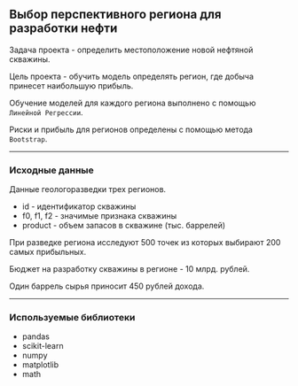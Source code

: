 ## Выбор перспективного региона для разработки нефти

Задача проекта - определить местоположение новой нефтяной скважины.

Цель проекта - обучить модель определять регион, где добыча принесет наибольшую прибыль.

Обучение моделей для каждого региона выполнено с помощью `Линейной Регрессии`. 

Риски и прибыль для регионов определены с помощью метода `Bootstrap`.

---
### Исходные данные

Данные геологоразведки трех регионов.

* id - идентификатор скважины
* f0, f1, f2 - значимые признака скважины
* product - объем запасов в скважине (тыс. баррелей)

При разведке региона исследуют 500 точек из которых выбирают 200 самых прибыльных.

Бюджет на разработку скважины в регионе - 10 млрд. рублей.

Один баррель сырья приносит 450 рублей дохода.

---
### Используемые библиотеки
- pandas
- scikit-learn
- numpy
- matplotlib
- math

